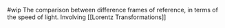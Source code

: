 #wip
The comparison between difference frames of reference, in terms of the speed of light. Involving [[Lorentz Transformations]]
